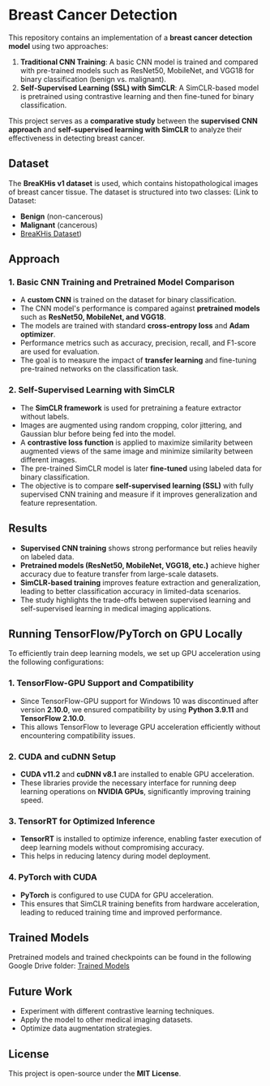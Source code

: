 # Breast Cancer Detection

This repository contains an implementation of a **breast cancer detection model** using two approaches:

1. **Traditional CNN Training**: A basic CNN model is trained and compared with pre-trained models such as ResNet50, MobileNet, and VGG18 for binary classification (benign vs. malignant).
2. **Self-Supervised Learning (SSL) with SimCLR**: A SimCLR-based model is pretrained using contrastive learning and then fine-tuned for binary classification.

This project serves as a **comparative study** between the **supervised CNN approach** and **self-supervised learning with SimCLR** to analyze their effectiveness in detecting breast cancer.

## Dataset

The **BreaKHis v1 dataset** is used, which contains histopathological images of breast cancer tissue. The dataset is structured into two classes:
(Link to Dataset: 
- **Benign** (non-cancerous)
- **Malignant** (cancerous)
- [BreaKHis Dataset](https://web.inf.ufpr.br/vri/databases/breast-cancer-histopathological-database-breakhis/))

## Approach

### 1. Basic CNN Training and Pretrained Model Comparison
- A **custom CNN** is trained on the dataset for binary classification.
- The CNN model's performance is compared against **pretrained models** such as **ResNet50, MobileNet, and VGG18**.
- The models are trained with standard **cross-entropy loss** and **Adam optimizer**.
- Performance metrics such as accuracy, precision, recall, and F1-score are used for evaluation.
- The goal is to measure the impact of **transfer learning** and fine-tuning pre-trained networks on the classification task.

### 2. Self-Supervised Learning with SimCLR
- The **SimCLR framework** is used for pretraining a feature extractor without labels.
- Images are augmented using random cropping, color jittering, and Gaussian blur before being fed into the model.
- A **contrastive loss function** is applied to maximize similarity between augmented views of the same image and minimize similarity between different images.
- The pre-trained SimCLR model is later **fine-tuned** using labeled data for binary classification.
- The objective is to compare **self-supervised learning (SSL)** with fully supervised CNN training and measure if it improves generalization and feature representation.

## Results

- **Supervised CNN training** shows strong performance but relies heavily on labeled data.
- **Pretrained models (ResNet50, MobileNet, VGG18, etc.)** achieve higher accuracy due to feature transfer from large-scale datasets.
- **SimCLR-based training** improves feature extraction and generalization, leading to better classification accuracy in limited-data scenarios.
- The study highlights the trade-offs between supervised learning and self-supervised learning in medical imaging applications.

## Running TensorFlow/PyTorch on GPU Locally

To efficiently train deep learning models, we set up GPU acceleration using the following configurations:

### 1. TensorFlow-GPU Support and Compatibility
- Since TensorFlow-GPU support for Windows 10 was discontinued after version **2.10.0**, we ensured compatibility by using **Python 3.9.11** and **TensorFlow 2.10.0**.
- This allows TensorFlow to leverage GPU acceleration efficiently without encountering compatibility issues.

### 2. CUDA and cuDNN Setup
- **CUDA v11.2** and **cuDNN v8.1** are installed to enable GPU acceleration.
- These libraries provide the necessary interface for running deep learning operations on **NVIDIA GPUs**, significantly improving training speed.

### 3. TensorRT for Optimized Inference
- **TensorRT** is installed to optimize inference, enabling faster execution of deep learning models without compromising accuracy.
- This helps in reducing latency during model deployment.

### 4. PyTorch with CUDA
- **PyTorch** is configured to use CUDA for GPU acceleration.
- This ensures that SimCLR training benefits from hardware acceleration, leading to reduced training time and improved performance.

## Trained Models

Pretrained models and trained checkpoints can be found in the following Google Drive folder:
[Trained Models](https://drive.google.com/drive/folders/1f_Bnj2U1_SWUxfh6RAW5HQSkCn-agVeL?usp=sharing)

## Future Work

- Experiment with different contrastive learning techniques.
- Apply the model to other medical imaging datasets.
- Optimize data augmentation strategies.

## License

This project is open-source under the **MIT License**.



